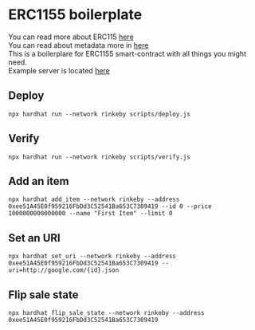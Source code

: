 # ERC1155 boilerplate
You can read more about ERC115 [here](https://docs.openzeppelin.com/contracts/3.x/erc1155)  
You can read about metadata more in [here](https://docs.opensea.io/docs/metadata-standards)  
This is a boilerplare for ERC1155 smart-contract with all things you might need.  
Example server is located [here](server/server.js)  

## Deploy
```shell
npx hardhat run --network rinkeby scripts/deploy.js
```

## Verify
```shell
npx hardhat run --network rinkeby scripts/verify.js
```

## Add an item
```shell
npx hardhat add_item --network rinkeby --address 0xee51A45E0f959216FbDd3C52541Ba653C7309419 --id 0 --price 1000000000000000 --name "First Item" --limit 0
```

## Set an URI
```shell
npx hardhat set_uri --network rinkeby --address 0xee51A45E0f959216FbDd3C52541Ba653C7309419 --uri=http://google.com/{id}.json
```

## Flip sale state
```shell
npx hardhat flip_sale_state --network rinkeby --address 0xee51A45E0f959216FbDd3C52541Ba653C7309419
```